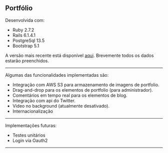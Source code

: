 ## Portfólio

Desenvolvida com:
  - Ruby 2.7.2
  - Rails 6.1.4.1
  - PostgreSql 13.5
  - Bootstrap 5.1

A versão mais recente está disponível [aqui](https://jmrailsblog.herokuapp.com). Brevemente todos os dados estarão preenchidos.

---

Algumas das funcionalidades implementadas são:
- Integração com AWS S3 para armazenamento de imagens de portfolio.
- Drag-and-drop para os elementos de portfolio (para administrador).
- Comentários em tempo real para os elementos de blog.
- Integração com api do Twitter.
- Video no background (atualmente desativado).
- Internacionalização

---

Implementações futuras:
- Testes unitários
- Login via Oauth2

---
